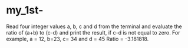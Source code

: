 # my_1st-
 Read four integer values a, b, c and d from the terminal and evaluate the ratio of (a+b) to (c-d) and print the  result, if c-d is not equal to zero. For example, a = 12, b=23, c= 34 and d = 45 Ratio = -3.181818.
